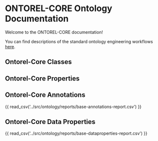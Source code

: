 # ONTOREL-CORE Ontology Documentation

[//]: # "This file is meant to be edited by the ontology maintainer."

Welcome to the ONTOREL-CORE documentation!

You can find descriptions of the standard ontology engineering workflows [here](odk-workflows/index.md).

## Ontorel-Core Classes




## Ontorel-Core Properties




## Ontorel-Core Annotations

{{ read_csv('../src/ontology/reports/base-annotations-report.csv') }}


## Ontorel-Core Data Properties

{{ read_csv('../src/ontology/reports/base-dataproperties-report.csv') }}